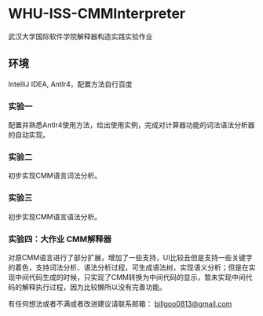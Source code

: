 # WHU-ISS-CMMInterpreter
武汉大学国际软件学院解释器构造实践实验作业

## 环境
IntelliJ IDEA, Antlr4，配置方法自行百度

### 实验一
配置并熟悉Antlr4使用方法，给出使用实例，完成对计算器功能的词法语法分析器的自动实现。

### 实验二
初步实现CMM语言词法分析。

### 实验三
初步实现CMM语言语法分析。

### 实验四：大作业 CMM解释器
对原CMM语言进行了部分扩展，增加了一些支持，UI比较丑但是支持一些关键字的着色，支持词法分析、语法分析过程，可生成语法树，实现语义分析；但是在实现中间代码生成的时候，只实现了CMM转换为中间代码的显示，暂未实现中间代码的解释执行过程，因为比较懒所以没有完善功能。

有任何想法或者不满或者改进建议请联系邮箱：
billgoo0813@gmail.com
